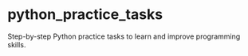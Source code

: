 # python_practice_tasks
Step-by-step Python practice tasks to learn and improve programming skills.

